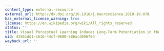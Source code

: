```yaml
---
content_type: external-resource
external_url: http://dx.doi.org/10.1016/j.neuroscience.2010.10.078
has_external_license_warning: true
license: https://en.wikipedia.org/wiki/All_rights_reserved
status: ''
title: Visual Perceptual Learning Induces Long-Term Potentiation in the Visual Cortex
uid: 43861dd1-c616-44cf-9680-686acd09678d
wayback_url: ''
---
```


